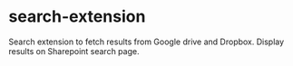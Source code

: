# search-extension
Search extension to fetch results from Google drive and Dropbox.
Display results on Sharepoint search page.
